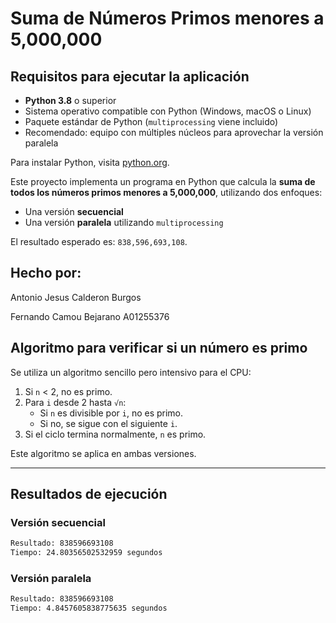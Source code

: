 # Suma de Números Primos menores a 5,000,000

## Requisitos para ejecutar la aplicación

- **Python 3.8** o superior
- Sistema operativo compatible con Python (Windows, macOS o Linux)
- Paquete estándar de Python (`multiprocessing` viene incluido)
- Recomendado: equipo con múltiples núcleos para aprovechar la versión paralela

Para instalar Python, visita [python.org](https://www.python.org/downloads/).

<!--Lease en https://github.com/fernando-cb12/ProgramacionParalela-->

Este proyecto implementa un programa en Python que calcula la **suma de todos los números primos menores a 5,000,000**, utilizando dos enfoques:

- Una versión **secuencial**
- Una versión **paralela** utilizando `multiprocessing`

El resultado esperado es: `838,596,693,108`.

## Hecho por:

Antonio Jesus Calderon Burgos

Fernando Camou Bejarano A01255376

## Algoritmo para verificar si un número es primo

Se utiliza un algoritmo sencillo pero intensivo para el CPU:

1. Si `n` < 2, no es primo.
2. Para `i` desde 2 hasta `√n`:
   - Si `n` es divisible por `i`, no es primo.
   - Si no, se sigue con el siguiente `i`.
3. Si el ciclo termina normalmente, `n` es primo.

Este algoritmo se aplica en ambas versiones.

---

## Resultados de ejecución

### Versión secuencial

```bash
Resultado: 838596693108
Tiempo: 24.80356502532959 segundos
```

### Versión paralela

```bash
Resultado: 838596693108
Tiempo: 4.8457605838775635 segundos
```
